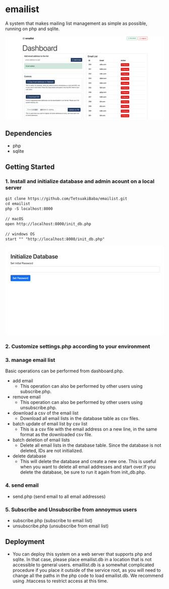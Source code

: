 # emailist
A system that makes mailing list management as simple as possible, running on php and sqlite.

![screenshot](./images/screenshot.png)
## Dependencies
* php
* sqlite

## Getting Started

### 1. Install and initialize database and admin acount on a local server
```
git clone https://github.com/TetsuakiBaba/emailist.git
cd emailist
php -S localhost:8000

// macOS
open http://localhost:8000/init_db.php

// windows OS
start "" "http://localhost:8000/init_db.php"
```
<!-- teaser.gifを挿入 -->
![teaser](images/teaser.gif)

### 2. Customize settings.php according to your environment

### 3. manage email list
Basic operations can be performed from dashboard.php.
* add email
  * This operation can also be performed by other users using subscribe.php.
* remove email
  * This operation can also be performed by other users using unsubscribe.php.
* download a csv of the email list
  * Download all email lists in the database table as csv files.
* batch update of email list by csv list
  * This is a csv file with the email address on a new line, in the same format as the downloaded csv file.
* batch deletion of email lists
  * Delete all email lists in the database table. Since the database is not deleted, IDs are not initialized.
* delete database
  * This will delete the database and create a new one. This is useful when you want to delete all email addresses and start over.If you delete the database, be sure to run it again from init_db.php.

### 4. send email
* send.php (send email to all email addresses)

### 5. Subscribe and Unsubscribe from annoymus users
* subscribe.php (subscribe to email list)
* unsubscribe.php (unsubscribe from email list)

## Deployment
* You can deploy this system on a web server that supports php and sqlite. In that case, please place emailist.db in a location that is not accessible to general users. emaillist.db is a somewhat complicated procedure if you place it outside of the service root, as you will need to change all the paths in the php code to load emailist.db. We recommend using .htaccess to restrict access at this time.